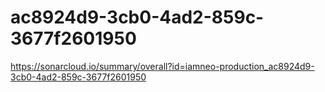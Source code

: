 # ac8924d9-3cb0-4ad2-859c-3677f2601950
https://sonarcloud.io/summary/overall?id=iamneo-production_ac8924d9-3cb0-4ad2-859c-3677f2601950
